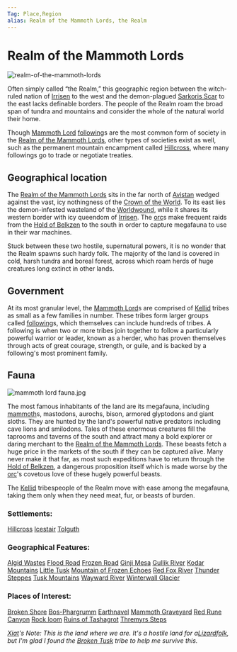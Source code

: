 ```yaml
---
Tag: Place,Region
alias: Realm of the Mammoth Lords, the Realm
---
```

# Realm of the Mammoth Lords
![realm-of-the-mammoth-lords](questforthefrozenflame/docs/Images/Locations/realm-of-the-mammoth-lords.webp)

Often simply called “the Realm,” this geographic region between the witch-ruled nation of [Irrisen](questforthefrozenflame/docs/Backstory/Places/Irrisen.md) to the west and the demon-plagued [Sarkoris Scar](questforthefrozenflame/docs/Backstory/Places/Worldwound.md) to the east lacks definable borders. The people of the Realm roam the broad span of tundra and mountains and consider the whole of the natural world their home. 

Though [Mammoth Lord](questforthefrozenflame/docs/Backstory/Notions/Mammoth-Lord.md) [following](questforthefrozenflame/docs/Backstory/Notions/Following.md)s are the most common  form of society in the [Realm of the Mammoth Lords](questforthefrozenflame/docs/Backstory/Places/Realm-of-the-Mammoth-Lords.md), other types of societies exist as well, such as the permanent mountain encampment called [Hillcross](questforthefrozenflame/docs/Backstory/Places/Settlements/Hillcross.md), where many followings go to trade or negotiate treaties.

## Geographical location
The [Realm of the Mammoth Lords](https://pathfinderwiki.com/wiki/Realm_of_the_Mammoth_Lords) sits in the far north of [Avistan](questforthefrozenflame/docs/Backstory/Places/Avistan.md) wedged against the vast, icy nothingness of the [Crown of the World](questforthefrozenflame/docs/Backstory/Places/Crown-of-the-World.md). To its east lies the demon-infested wasteland of the [Worldwound](questforthefrozenflame/docs/Backstory/Places/Worldwound.md), while it shares its western border with icy queendom of [Irrisen](questforthefrozenflame/docs/Backstory/Places/Irrisen.md). The [orc](questforthefrozenflame/docs/Backstory/Notions/Races/Orc.md)s make frequent raids from the [Hold of Belkzen](questforthefrozenflame/docs/Backstory/Places/Hold-of-Belkzen.md) to the south in order to capture megafauna to use in their war machines. 

Stuck between these two hostile, supernatural powers, it is no wonder that the Realm spawns such hardy folk. The majority of the land is covered in cold, harsh tundra and boreal forest, across which roam herds of huge creatures long extinct in other lands.

## Government
At its most granular level, the [Mammoth Lord](questforthefrozenflame/docs/Backstory/Notions/Mammoth-Lord.md)s are comprised of [Kellid](questforthefrozenflame/docs/Backstory/Notions/Kellid.md) tribes as small as a few families in number. These tribes form larger groups called [following](questforthefrozenflame/docs/Backstory/Notions/Following.md)s, which themselves can include hundreds of tribes. A following is when two or more tribes join together to follow a particularly powerful warrior or leader, known as a herder, who has proven themselves through acts of great courage, strength, or guile, and is backed by a following's most prominent family.

## Fauna
![mammoth lord fauna.jpg](questforthefrozenflame/docs/Images/Locations/mammoth-lord-fauna.jpg)

The most famous inhabitants of the land are its megafauna, including [mammoth](questforthefrozenflame/docs/Backstory/NPCs/Fauna/Mammoth.md)s, mastodons, aurochs, bison, armored glyptodons and giant sloths. They are hunted by the land's powerful native predators including cave lions and smilodons. Tales of these enormous creatures fill the taprooms and taverns of the south and attract many a bold explorer or daring merchant to the [Realm of the Mammoth Lords](questforthefrozenflame/docs/Backstory/Places/Realm-of-the-Mammoth-Lords.md). These beasts fetch a huge price in the markets of the south if they can be captured alive. Many never make it that far, as most such expeditions have to return through the [Hold of Belkzen](questforthefrozenflame/docs/Backstory/Places/Hold-of-Belkzen.md), a dangerous proposition itself which is made worse by the [orc](questforthefrozenflame/docs/Backstory/Notions/Races/Orc.md)'s covetous love of these hugely powerful beasts.

The [Kellid](questforthefrozenflame/docs/Backstory/Notions/Kellid.md) tribespeople of the Realm move with ease among the megafauna, taking them only when they need meat, fur, or beasts of burden.

### Settlements:
[Hillcross](questforthefrozenflame/docs/Backstory/Places/Settlements/Hillcross.md)
[Icestair](questforthefrozenflame/docs/Backstory/Places/Settlements/Icestair.md)
[Tolguth](questforthefrozenflame/docs/Backstory/Places/Settlements/Tolguth.md)

### Geographical Features:
[Algid Wastes](questforthefrozenflame/docs/Backstory/Places/Geographical-Features/Algid-Wastes.md)
[Flood Road](questforthefrozenflame/docs/Backstory/Places/Geographical-Features/Flood-Road.md)
[Frozen Road](questforthefrozenflame/docs/Backstory/Places/Geographical-Features/Frozen-Road.md)
[Ginji Mesa](questforthefrozenflame/docs/Backstory/Places/Geographical-Features/Ginji-Mesa.md)
[Gullik River](questforthefrozenflame/docs/Backstory/Places/Geographical-Features/Gullik-River.md)
[Kodar Mountains](questforthefrozenflame/docs/Backstory/Places/Geographical-Features/Kodar-Mountains.md)
[Little Tusk](questforthefrozenflame/docs/Backstory/Places/Geographical-Features/Little-Tusk.md)
[Mountain of Frozen Echoes](questforthefrozenflame/docs/Backstory/Places/Geographical-Features/Mountain-of-Frozen-Echoes.md)
[Red Fox River](questforthefrozenflame/docs/Backstory/Places/Geographical-Features/Red-Fox-River.md)
[Thunder Steppes](questforthefrozenflame/docs/Backstory/Places/Geographical-Features/Thunder-Steppes.md)
[Tusk Mountains](questforthefrozenflame/docs/Backstory/Places/Geographical-Features/Tusk-Mountains.md)
[Wayward River](questforthefrozenflame/docs/Backstory/Places/Geographical-Features/Wayward-River.md)
[Winterwall Glacier](questforthefrozenflame/docs/Backstory/Places/Geographical-Features/Winterwall-Glacier.md)

### Places of Interest:
[Broken Shore](questforthefrozenflame/docs/Backstory/Places/Places-of-Interest/Broken-Shore.md)
[Bos-Phargrumm](questforthefrozenflame/docs/Backstory/Places/Places-of-Interest/Bos-Phargrumm.md)
[Earthnavel](questforthefrozenflame/docs/Backstory/Places/Places-of-Interest/Earthnavel.md)
[Mammoth Graveyard](questforthefrozenflame/docs/Backstory/Places/Places-of-Interest/Mammoth-Graveyard.md)
[Red Rune Canyon](questforthefrozenflame/docs/Backstory/Places/Places-of-Interest/Red-Rune-Canyon.md)
[Rock loom](questforthefrozenflame/docs/Backstory/Places/Places-of-Interest/Rock-loom.md)
[Ruins of Tashagrot](questforthefrozenflame/docs/Backstory/Places/Places-of-Interest/Ruins-of-Tashagrot.md)
[Thremyrs Steps](questforthefrozenflame/docs/Backstory/Places/Places-of-Interest/Thremyrs-Steps.md)

*[Xiat](questforthefrozenflame/docs/Backstory/Party-Members/Xiat.md)'s Note: This is the land where we are. It's a hostile land for a[Lizardfolk](questforthefrozenflame/docs/Backstory/Notions/Races/Lizardfolk.md), but I'm glad I found the [Broken Tusk](questforthefrozenflame/docs/Backstory/Organizations/Broken-Tusk.md) tribe to help me survive this.* 